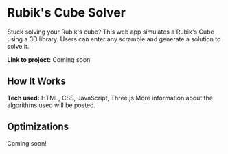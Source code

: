 # Rubik's Cube Solver

Stuck solving your Rubik's cube? This web app simulates a Rubik's Cube using a 3D library. Users can enter any scramble and generate a solution to solve it.

**Link to project:** Coming soon

## How It Works

**Tech used:** HTML, CSS, JavaScript, Three.js
More information about the algorithms used will be posted.

## Optimizations
Coming soon!
